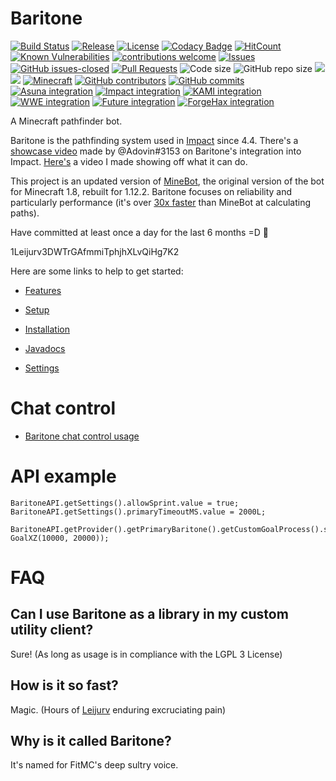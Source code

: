 # Baritone
[![Build Status](https://travis-ci.com/cabaletta/baritone.svg?branch=master)](https://travis-ci.com/cabaletta/baritone)
[![Release](https://img.shields.io/github/release/cabaletta/baritone.svg)](https://github.com/cabaletta/baritone/releases)
[![License](https://img.shields.io/badge/license-LGPL--3.0-green.svg)](LICENSE)
[![Codacy Badge](https://api.codacy.com/project/badge/Grade/a73d037823b64a5faf597a18d71e3400)](https://www.codacy.com/app/leijurv/baritone?utm_source=github.com&amp;utm_medium=referral&amp;utm_content=cabaletta/baritone&amp;utm_campaign=Badge_Grade)
[![HitCount](http://hits.dwyl.com/cabaletta/baritone.svg)](http://hits.dwyl.com/cabaletta/baritone)
[![Known Vulnerabilities](https://snyk.io/test/github/cabaletta/baritone/badge.svg?targetFile=build.gradle)](https://snyk.io/test/github/cabaletta/baritone?targetFile=build.gradle)
[![contributions welcome](https://img.shields.io/badge/contributions-welcome-brightgreen.svg?style=flat)](https://github.com/cabaletta/baritone/issues)
[![Issues](https://img.shields.io/github/issues/cabaletta/baritone.svg)](https://github.com/cabaletta/baritone/issues/)
[![GitHub issues-closed](https://img.shields.io/github/issues-closed/cabaletta/baritone.svg)](https://github.com/cabaletta/baritone/issues?q=is%3Aissue+is%3Aclosed)
[![Pull Requests](https://img.shields.io/github/issues-pr/cabaletta/baritone.svg)](https://github.com/cabaletta/baritone/pulls/)
![Code size](https://img.shields.io/github/languages/code-size/cabaletta/baritone.svg)
![GitHub repo size](https://img.shields.io/github/repo-size/cabaletta/baritone.svg)
![](https://tokei.rs/b1/github/cabaletta/baritone?category=code)
![](https://tokei.rs/b1/github/cabaletta/baritone?category=files)
[![Minecraft](https://img.shields.io/badge/MC-1.12.2-green.svg)](https://minecraft.gamepedia.com/1.12.2)
[![GitHub contributors](https://img.shields.io/github/contributors/cabaletta/baritone.svg)](https://github.com/cabaletta/baritone/graphs/contributors/)
[![GitHub commits](https://img.shields.io/github/commits-since/cabaletta/baritone/v1.0.0.svg)](https://github.com/cabaletta/baritone/commit/)
[![Asuna integration](https://img.shields.io/badge/Asuna%20integration-builder%20branch-brightgreen.svg)](https://github.com/EmotionalLove/Asuna/)
[![Impact integration](https://img.shields.io/badge/Impact%20integration-v1.0.0--hotfix--4-green.svg)](https://impactdevelopment.github.io/)
[![KAMI integration](https://img.shields.io/badge/KAMI%20integration-v1.0.0-orange.svg)](https://github.com/zeroeightysix/KAMI/)
[![WWE integration](https://img.shields.io/badge/WWE%20%22integration%22-v1.0.0%3F%3F%20smh%20license%20violations-orange.svg)](https://wweclient.com/)
[![Future integration](https://img.shields.io/badge/Future%20integration-Soon™%3F%3F%3F-red.svg)](https://futureclient.net/)
[![ForgeHax integration](https://img.shields.io/badge/ForgeHax%20integration-Soon™-red.svg)](https://github.com/fr1kin/ForgeHax)

A Minecraft pathfinder bot. 

Baritone is the pathfinding system used in [Impact](https://impactdevelopment.github.io/) since 4.4. There's a [showcase video](https://www.youtube.com/watch?v=yI8hgW_m6dQ) made by @Adovin#3153 on Baritone's integration into Impact. [Here's](https://www.youtube.com/watch?v=StquF69-_wI) a video I made showing off what it can do.

This project is an updated version of [MineBot](https://github.com/leijurv/MineBot/),
the original version of the bot for Minecraft 1.8, rebuilt for 1.12.2. Baritone focuses on reliability and particularly performance (it's over [30x faster](https://github.com/cabaletta/baritone/pull/180#issuecomment-423822928) than MineBot at calculating paths).

Have committed at least once a day for the last 6 months =D 🦀

1Leijurv3DWTrGAfmmiTphjhXLvQiHg7K2

Here are some links to help to get started:

- [Features](FEATURES.md)

- [Setup](SETUP.md)

- [Installation](INSTALL.md)

- [Javadocs](https://baritone.leijurv.com/)

- [Settings](https://baritone.leijurv.com/baritone/api/Settings.html#allowBreak)

# Chat control

- [Baritone chat control usage](USAGE.md)

# API example

```
BaritoneAPI.getSettings().allowSprint.value = true;
BaritoneAPI.getSettings().primaryTimeoutMS.value = 2000L;

BaritoneAPI.getProvider().getPrimaryBaritone().getCustomGoalProcess().setGoalAndPath(new GoalXZ(10000, 20000));
```

# FAQ

## Can I use Baritone as a library in my custom utility client?

Sure! (As long as usage is in compliance with the LGPL 3 License)

## How is it so fast?

Magic. (Hours of [Leijurv](https://github.com/leijurv) enduring excruciating pain)

## Why is it called Baritone?

It's named for FitMC's deep sultry voice. 
